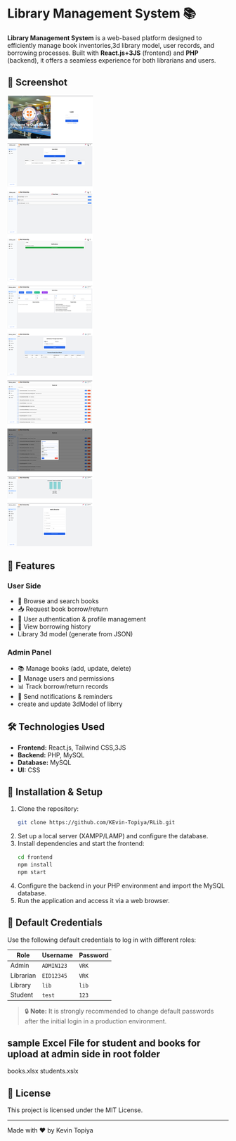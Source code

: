 # Library Management System 📚

**Library Management System** is a web-based platform designed to efficiently manage book inventories,3d library model, user records, and borrowing processes. Built with **React.js+3JS** (frontend) and **PHP** (backend), it offers a seamless experience for both librarians and users.

## 📸 Screenshot

![Library Management Screenshot](./image.png)


## 📱 Features

### User Side
- 📖 Browse and search books
- 📥 Request book borrow/return
- 👤 User authentication & profile management
- 📜 View borrowing history
- Library 3d model (generate from JSON)

### Admin Panel
- 📚 Manage books (add, update, delete)
- 👥 Manage users and permissions
- 📊 Track borrow/return records
- 🔔 Send notifications & reminders
- create and update 3dModel of librry

## 🛠️ Technologies Used
- **Frontend:** React.js, Tailwind CSS,3JS
- **Backend:** PHP, MySQL
- **Database:** MySQL
- **UI:**  CSS

## 🚀 Installation & Setup
1. Clone the repository:
   ```bash
   git clone https://github.com/KEvin-Topiya/RLib.git
   ```
2. Set up a local server (XAMPP/LAMP) and configure the database.
3. Install dependencies and start the frontend:
   ```bash
   cd frontend
   npm install
   npm start
   ```
4. Configure the backend in your PHP environment and import the MySQL database.
5. Run the application and access it via a web browser.

## 🔐 Default Credentials

Use the following default credentials to log in with different roles:

| Role        | Username              | Password      |
|-------------|-----------------------|---------------|
| Admin       | `ADMIN123`            | `VRK`         |
| Librarian   | `EID12345`            | `VRK`         |
| Library     | `lib`                 | `lib`         |
| Student     | `test`                | `123`         |

> 🔒 **Note:** It is strongly recommended to change default passwords after the initial login in a production environment.

## sample Excel File for student and books for upload at admin side in root folder
books.xlsx
students.xslx


## 📄 License

This project is licensed under the MIT License.

---

Made with ❤️ by Kevin Topiya